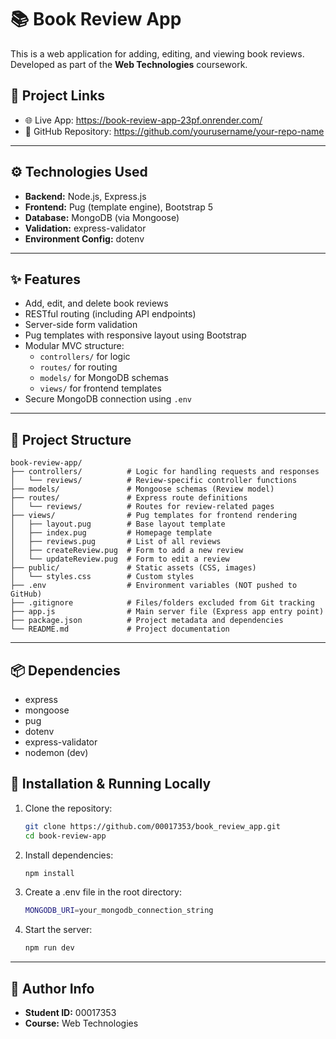 # 📚 Book Review App

This is a web application for adding, editing, and viewing book reviews.  
Developed as part of the **Web Technologies** coursework.

## 🔗 Project Links

- 🌐 Live App: https://book-review-app-23pf.onrender.com/
- 📁 GitHub Repository: https://github.com/yourusername/your-repo-name

---

## ⚙️ Technologies Used

- **Backend:** Node.js, Express.js  
- **Frontend:** Pug (template engine), Bootstrap 5  
- **Database:** MongoDB (via Mongoose)  
- **Validation:** express-validator  
- **Environment Config:** dotenv

---

## ✨ Features

- Add, edit, and delete book reviews  
- RESTful routing (including API endpoints)  
- Server-side form validation
- Pug templates with responsive layout using Bootstrap  
- Modular MVC structure:
  - `controllers/` for logic
  - `routes/` for routing
  - `models/` for MongoDB schemas
  - `views/` for frontend templates
- Secure MongoDB connection using `.env`

---

## 📂 Project Structure
```
book-review-app/
├── controllers/          # Logic for handling requests and responses
│   └── reviews/          # Review-specific controller functions
├── models/               # Mongoose schemas (Review model)
├── routes/               # Express route definitions
│   └── reviews/          # Routes for review-related pages
├── views/                # Pug templates for frontend rendering
│   ├── layout.pug        # Base layout template
│   ├── index.pug         # Homepage template
│   ├── reviews.pug       # List of all reviews
│   ├── createReview.pug  # Form to add a new review
│   └── updateReview.pug  # Form to edit a review
├── public/               # Static assets (CSS, images)
│   └── styles.css        # Custom styles
├── .env                  # Environment variables (NOT pushed to GitHub)
├── .gitignore            # Files/folders excluded from Git tracking
├── app.js                # Main server file (Express app entry point)
├── package.json          # Project metadata and dependencies
└── README.md             # Project documentation
```
---

## 📦 Dependencies

- express
- mongoose
- pug
- dotenv
- express-validator
- nodemon (dev)

## 🧪 Installation & Running Locally

1. Clone the repository:
   ```bash
   git clone https://github.com/00017353/book_review_app.git
   cd book-review-app
   ```
2. Install dependencies:
   ```bash
   npm install
   ```
3. Create a .env file in the root directory:
   ```bash
   MONGODB_URI=your_mongodb_connection_string
   ```
4. Start the server:
   ```bash
   npm run dev
   ```

---

## 🧠 Author Info

- **Student ID:** 00017353  
- **Course:** Web Technologies  
